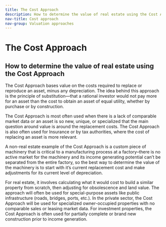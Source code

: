 ```yaml
---
title: The Cost Approach
description: How to determine the value of real estate using the Cost Approach
nav-title: Cost approach
nav-group: Valuation approaches
---
```


# The Cost Approach

## How to determine the value of real estate using the Cost Approach

The Cost Approach bases value on the costs required to replace or
reproduce an asset, minus any depreciation. The idea behind this approach
is the principle of substitution—that a rational investor would not pay
more for an asset than the cost to obtain an asset of equal utility,
whether by purchase or by construction.

The Cost Approach is most often used when there is a lack of comparable
market data or an asset is so new, unique, or specialized that the main
question around value is around the replacement costs. The Cost Approach
is also often used for Insurance or by tax authorities, where the cost of
replacing an asset is more relevant.

A non-real estate example of the Cost Approach is a custom piece of
machinery that is critical to a manufacturing process at a factory–there
is no active market for the machinery and its income generating potential
can’t be separated from the entire factory, so the best way to determine
the value of the machinery is to start with it’s current replacement cost
and make adjustments for its current level of depreciation.

For real estate, it involves calculating what it would cost to build a
similar property from scratch, then adjusting for obsolescence and land
value. The approach will often be used for special-purpose assets like
public infrastructure (roads, bridges, ports, etc.). In the private
sector, the Cost Approach will be used for specialized owner-occupied
properties with no comparable sales or leasing market data. For investment
properties, the Cost Approach is often used for partially complete or
brand new construction prior to income generation.
